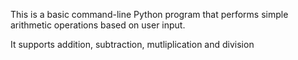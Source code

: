This is a basic command-line Python program that performs simple arithmetic operations based on user input. 

It supports addition, subtraction, mutliplication and division
